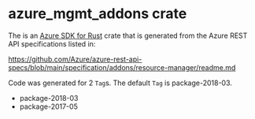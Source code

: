 # azure_mgmt_addons crate

The is an [Azure SDK for Rust](https://github.com/Azure/azure-sdk-for-rust) crate that is generated from the Azure REST API specifications listed in:

https://github.com/Azure/azure-rest-api-specs/blob/main/specification/addons/resource-manager/readme.md

Code was generated for 2 `Tag`s. The default `Tag` is package-2018-03.


- package-2018-03
- package-2017-05